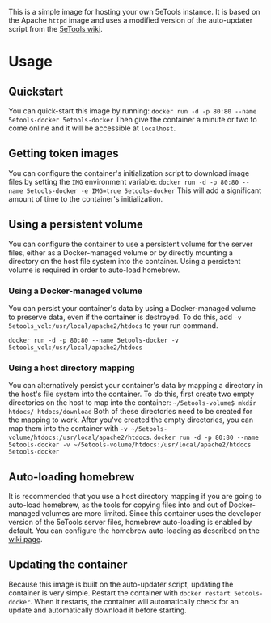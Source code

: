 This is a simple image for hosting your own 5eTools instance. It is based on the Apache `httpd` image and uses a modified version of the auto-updater script from the [5eTools wiki](https://wiki.5e.tools/index.php/5eTools_Install_Guide).

# Usage

## Quickstart
You can quick-start this image by running:
`docker run -d -p 80:80 --name 5etools-docker 5etools-docker`
Then give the container a minute or two to come online and it will be accessible at `localhost`.

## Getting token images
You can configure the container's initialization script to download image files by setting the `IMG` environment variable:
`docker run -d -p 80:80 --name 5etools-docker -e IMG=true 5etools-docker`
This will add a significant amount of time to the container's initialization.

## Using a persistent volume
You can configure the container to use a persistent volume for the server files, either as a Docker-managed volume or by directly mounting a directory on the host file system into the container. Using a persistent volume is required in order to auto-load homebrew. 

### Using a Docker-managed volume
You can persist your container's data by using a Docker-managed volume to preserve data, even if the container is destroyed. To do this, add `-v 5etools_vol:/usr/local/apache2/htdocs` to your run command.

`docker run -d -p 80:80 --name 5etools-docker -v 5etools_vol:/usr/local/apache2/htdocs`

### Using a host directory mapping 
You can alternatively persist your container's data by mapping a directory in the host's file system into the container. To do this, first create two empty directories on the host to map into the container:
`~/5etools-volume$ mkdir htdocs/ htdocs/download`
Both of these directories need to be created for the mapping to work. 
After you've created the empty directories, you can map them into the container with `-v ~/5etools-volume/htdocs:/usr/local/apache2/htdocs`. 
`docker run -d -p 80:80 --name 5etools-docker -v ~/5etools-volume/htdocs:/usr/local/apache2/htdocs 5etools-docker`

## Auto-loading homebrew
It is recommended that you use a host directory mapping if you are going to auto-load homebrew, as the tools for copying files into and out of Docker-managed volumes are more limited. Since this container uses the developer version of the 5eTools server files, homebrew auto-loading is enabled by default. You can configure the homebrew auto-loading as described on the [wiki page](https://wiki.5e.tools/index.php/5eTools_Install_Guide).

## Updating the container
Because this image is built on the auto-updater script, updating the container is very simple. Restart the container with `docker restart 5etools-docker`. When it restarts, the container will automatically check for an update and automatically download it before starting. 
